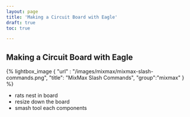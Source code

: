 ```yaml
---
layout: page
title: 'Making a Circuit Board with Eagle'
draft: true
toc: true

---
```


## Making a Circuit Board with Eagle

<div class="small-right">
{% lightbox_image { "url" : "/images/mixmax/mixmax-slash-commands.png",  "title": "MixMax Slash Commands", "group":"mixmax" } %}
</div>


* rats nest in board
* resize down the board
* smash tool each components

